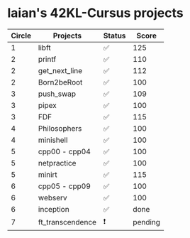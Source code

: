 # laian's 42KL-Cursus projects

|Circle   |Projects         |Status            |Score   |
|---------|-----------------|------------------|--------|
|1        |libft            |:white_check_mark:|125     |
|2        |printf           |:white_check_mark:|110     |
|2        |get_next_line    |:white_check_mark:|112     |
|2        |Born2beRoot      |:white_check_mark:|100     |
|3        |push_swap        |:white_check_mark:|109     |
|3        |pipex            |:white_check_mark:|100     |
|3        |FDF              |:white_check_mark:|115     |
|4        |Philosophers     |:white_check_mark:|100     |
|4        |minishell        |:white_check_mark:|100     |
|5        |cpp00 - cpp04    |:white_check_mark:|100     |
|5        |netpractice      |:white_check_mark:|100     |
|5        |minirt           |:white_check_mark:|115     |
|6        |cpp05 - cpp09    |:white_check_mark:|100     |
|6        |webserv          |:white_check_mark:|100     |
|6        |inception        |:white_check_mark:|done    |
|7        |ft_transcendence |:exclamation:     |pending |
